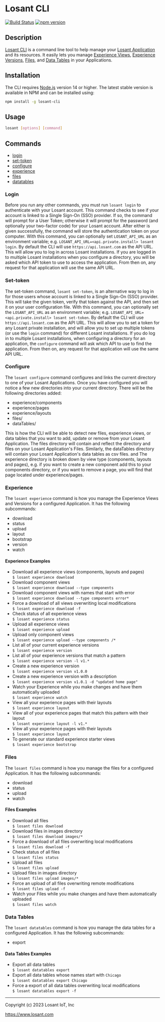 # Losant CLI

[![Build Status](https://travis-ci.org/Losant/losant-cli.svg?branch=master)](https://travis-ci.org/Losant/losant-cli) [![npm version](https://badge.fury.io/js/losant-cli.svg)](https://badge.fury.io/js/losant-cli)

## Description

[Losant CLI](https://docs.losant.com/cli/overview) is a command line tool to help manage your [Losant Application](https://docs.losant.com/applications/overview/) and its resources.
It easily lets you manage [Experience Views](https://docs.losant.com/experiences/views/), [Experience Versions](https://docs.losant.com/experiences/versions/), [Files](https://docs.losant.com/applications/files/), and [Data Tables](https://docs.losant.com/data-tables/overview/) in your Applications.

## Installation

The CLI requires [Node.js](https://nodejs.org/en/) version 14 or higher. The latest stable version is available in NPM and can be installed using:

```bash
npm install -g losant-cli
```

## Usage

```bash
losant [options] [command]
```

## Commands

* [login](#login)
* [set-token](#set-token)
* [configure](#configure)
* [experience](#experience)
* [files](#files)
* [datatables](#data-tables)

### Login

Before you run any other commands, you must run `losant login` to authenticate with your Losant account. This command checks to see if your account is linked to a Single Sign-On (SSO) provider. If so, the command will prompt for a User Token; otherwise it will prompt for the password (and optionally your two-factor code) for your Losant account. After either is given successfully, the command will store
the authentication token on your computer. With this command, you can optionally set `LOSANT_API_URL` as an environment variable; e.g. `LOSANT_API_URL=<api.private.install> losant login`. By default the CLI will use `https://api.losant.com` as the API URL. This will allow you to log in across Losant installations. If you are logged in to multiple Losant installations when you configure a directory, you will be asked which API token to use to access the application. From then on, any request for that application will use the same API URL.

### Set-token

The set-token command, `losant set-token`, is an alternative way to log in for those users whose account is linked to a Single Sign-On (SSO) provider. This will take the given token, verify that token against the API, and then set it on your user configuration file. With this command, you can optionally set the `LOSANT_API_URL` as an environment variable; e.g. `LOSANT_API_URL=<api.private.install> losant set-token`. By default the CLI will use `https://api.losant.com` as the API URL. This will allow you to set a token for any Losant private installation, and will allow you to set up multiple tokens (or use the `login` command) for different Losant installations. If you do log in to multiple Losant installations, when configuring a directory for an application, the `configure` command will ask which API to use to find the application. From then on, any request for that application will use the same API URL.

### Configure

The `losant configure` command configures and links the current directory to one of your Losant Applications. Once you have configured you will notice a few new directories into your current directory. There will be the following directories added:

* experience/components
* experience/pages
* experience/layouts
* files/
* dataTables/

This is how the CLI will be able to detect new files, experience views, or data tables that you want to add, update or remove from your Losant Application. The files directory will contain and reflect the directory and files on your Losant Application's Files. Similarly, the dataTables directory will contain your Losant Application's data tables as csv files. and The experience directory is broken down by view type (components, layouts and pages), e.g. if you want to create a new component add this to your components directory, or if you want to remove a page, you will find that page located under experience/pages.

### Experience

The `losant experience` command is how you manage the Experience Views and Versions for a configured Application. It has the following subcommands:

* download
* status
* upload
* layout
* bootstrap
* version
* watch

#### Experience Examples

* Download all experience views (components, layouts and pages)  
  `$ losant experience download`
* Download component views  
  `$ losant experience download --type components`
* Download component views with names that start with error  
  `$ losant experience download --type components error*`
* Force a download of all views overwriting local modifications  
  `$ losant experience download -f`
* Check status of all experience views  
  `$ losant experience status`
* Upload all experience views  
  `$ losant experience upload`
* Upload only component views  
  `$ losant experience upload --type components /*`
* List all of your current experience versions  
  `$ losant experience version`
* List all of your experience versions that match a pattern  
  `$ losant experience version -l v1.*`
* Create a new experience version  
  `$ losant experience version v1.0.0`
* Create a new experience version with a description  
  `$ losant experience version v1.0.1 -d "updated home page"`
* Watch your Experience while you make changes and have them automatically uploaded  
  `$ losant experience watch`
* View all your experience pages with their layouts  
  `$ losant experience layout`
* View all of your experience pages that match this pattern with their layout  
  `$ losant experience layout -l v1.*`
* View all your experience pages with their layouts  
  `$ losant experience layout`
* To generate our standard experience starter views  
  `$ losant experience bootstrap`

### Files

The `losant files` command is how you manage the files for a configured Application. It has the following subcommands:

* download
* status
* upload
* watch

#### Files Examples

* Download all files  
  `$ losant files download`
* Download files in images directory  
  `$ losant files download images/*`
* Force a download of all files overwriting local modifications  
  `$ losant files download -f`
* Check status of all files  
  `$ losant files status`
* Upload all files  
  `$ losant files upload`
* Upload files in images directory  
  `$ losant files upload images/*`
* Force an upload of all files overwriting remote modifications  
  `$ losant files upload -f`
* Watch your Files while you make changes and have them automatically uploaded  
  `$ losant files watch`

### Data Tables

The `losant datatables` command is how you manage the data tables for a configured Application. It has the following subcommands:

* export

#### Data Tables Examples

* Export all data tables  
  `$ losant datatables export`
* Export all data tables whose names start with `Chicago`  
  `$ losant datatables export Chicago`
* Force a export of all data tables overwriting local modifications  
  `$ losant datatables export -f`

*****

Copyright (c) 2023 Losant IoT, Inc

<https://www.losant.com>
